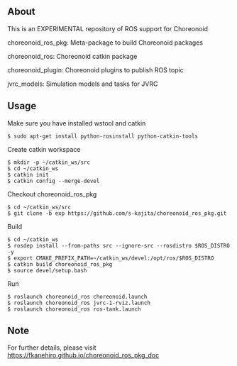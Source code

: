 About
-----

This is an EXPERIMENTAL repository of ROS support for Choreonoid 

choreonoid\_ros\_pkg: Meta-package to build Choreonoid packages

choreonoid\_ros: Choreonoid catkin package

choreonoid\_plugin: Choreonoid plugins to publish ROS topic

jvrc\_models: Simulation models and tasks for JVRC

Usage
-----

Make sure you have installed wstool and catkin

```
$ sudo apt-get install python-rosinstall python-catkin-tools
```

Create catkin workspace

```
$ mkdir -p ~/catkin_ws/src
$ cd ~/catkin_ws
$ catkin init
$ catkin config --merge-devel
```

Checkout choreonoid\_ros\_pkg

```
$ cd ~/catkin_ws/src
$ git clone -b exp https://github.com/s-kajita/choreonoid_ros_pkg.git
```

Build

```
$ cd ~/catkin_ws
$ rosdep install --from-paths src --ignore-src --rosdistro $ROS_DISTRO -y
$ export CMAKE_PREFIX_PATH=~/catkin_ws/devel:/opt/ros/$ROS_DISTRO
$ catkin build choreonoid_ros_pkg
$ source devel/setup.bash
```

Run

```
$ roslaunch choreonoid_ros choreonoid.launch
$ roslaunch choreonoid_ros jvrc-1-rviz.launch 
$ roslaunch choreonoid_ros ros-tank.launch
```

Note
-----

For further details, please visit https://fkanehiro.github.io/choreonoid_ros_pkg_doc
